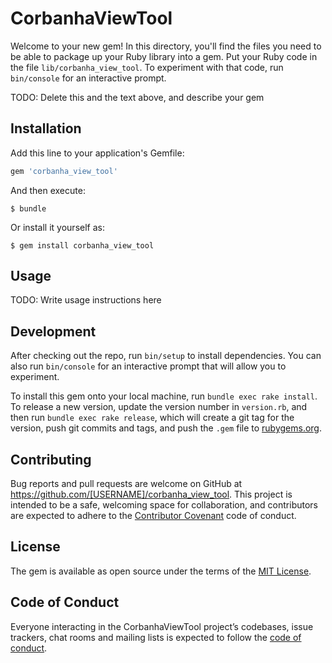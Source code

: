 # CorbanhaViewTool

Welcome to your new gem! In this directory, you'll find the files you need to be able to package up your Ruby library into a gem. Put your Ruby code in the file `lib/corbanha_view_tool`. To experiment with that code, run `bin/console` for an interactive prompt.

TODO: Delete this and the text above, and describe your gem

## Installation

Add this line to your application's Gemfile:

```ruby
gem 'corbanha_view_tool'
```

And then execute:

    $ bundle

Or install it yourself as:

    $ gem install corbanha_view_tool

## Usage

TODO: Write usage instructions here

## Development

After checking out the repo, run `bin/setup` to install dependencies. You can also run `bin/console` for an interactive prompt that will allow you to experiment.

To install this gem onto your local machine, run `bundle exec rake install`. To release a new version, update the version number in `version.rb`, and then run `bundle exec rake release`, which will create a git tag for the version, push git commits and tags, and push the `.gem` file to [rubygems.org](https://rubygems.org).

## Contributing

Bug reports and pull requests are welcome on GitHub at https://github.com/[USERNAME]/corbanha_view_tool. This project is intended to be a safe, welcoming space for collaboration, and contributors are expected to adhere to the [Contributor Covenant](http://contributor-covenant.org) code of conduct.

## License

The gem is available as open source under the terms of the [MIT License](https://opensource.org/licenses/MIT).

## Code of Conduct

Everyone interacting in the CorbanhaViewTool project’s codebases, issue trackers, chat rooms and mailing lists is expected to follow the [code of conduct](https://github.com/[USERNAME]/corbanha_view_tool/blob/master/CODE_OF_CONDUCT.md).
